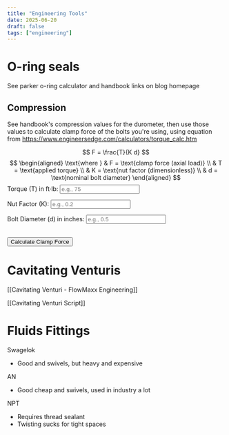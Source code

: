```yaml
---
title: "Engineering Tools"
date: 2025-06-20
draft: false
tags: ["engineering"]
---
```


# O-ring seals
See parker o-ring calculator and handbook links on blog homepage
## Compression
See handbook's compression values for the durometer, then use those values to calculate clamp force of the bolts you're using, using equation from https://www.engineersedge.com/calculators/torque_calc.htm

$$
F = \frac{T}{K d}
$$
$$
\begin{aligned}
\text{where } & F = \text{clamp force (axial load)} \\
              & T = \text{applied torque} \\
              & K = \text{nut factor (dimensionless)} \\
              & d = \text{nominal bolt diameter}
\end{aligned}
$$
<label for="torque">Torque (T) in ft·lb:</label>
<input type="number" id="torque" step="any" placeholder="e.g., 75"><br>

<label for="nutFactor">Nut Factor (K):</label>
<input type="number" id="nutFactor" step="any" placeholder="e.g., 0.2"><br>

<label for="diameter">Bolt Diameter (d) in inches:</label>
<input type="number" id="diameter" step="any" placeholder="e.g., 0.5"><br><br>

<button onclick="calculateClampForce()">Calculate Clamp Force</button>

<p id="result"></p>

<script>
function calculateClampForce() {
  const T = parseFloat(document.getElementById('torque').value);
  const K = parseFloat(document.getElementById('nutFactor').value);
  const d = parseFloat(document.getElementById('diameter').value);

  if (isNaN(T) || isNaN(K) || isNaN(d) || K === 0 || d === 0) {
    document.getElementById('result').innerText = "Please enter valid, non-zero values.";
    return;
  }

  const F = (T * 12) / (K * d); // Convert ft·lb to in·lb by multiplying by 12
  document.getElementById('result').innerText = `Clamp Force (F): ${F.toFixed(2)} lbf`;
}
</script>

# Cavitating Venturis
[[Cavitating Venturi - FlowMaxx Engineering]]

[[Cavitating Venturi Script]]


# Fluids Fittings
Swagelok
- Good and swivels, but heavy and expensive

AN
- Good cheap and swivels, used in industry a lot

NPT
- Requires thread sealant
- Twisting sucks for tight spaces

